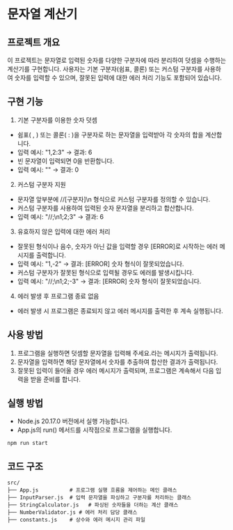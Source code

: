 # 문자열 계산기

## 프로젝트 개요

이 프로젝트는 문자열로 입력된 숫자를 다양한 구분자에 따라 분리하여 덧셈을 수행하는 계산기를 구현합니다. 사용자는 기본 구분자(쉼표, 콜론) 또는 커스텀 구분자를 사용하여 숫자를 입력할 수 있으며, 잘못된 입력에 대한 에러 처리 기능도 포함되어 있습니다.

## 구현 기능

1. 기본 구분자를 이용한 숫자 덧셈

- 쉼표( , ) 또는 콜론( : )을 구분자로 하는 문자열을 입력받아 각 숫자의 합을 계산합니다.
- 입력 예시: "1,2:3" → 결과: 6
- 빈 문자열이 입력되면 0을 반환합니다.
- 입력 예시: "" → 결과: 0

2. 커스텀 구분자 지원
- 문자열 앞부분에 //[구분자]\n 형식으로 커스텀 구분자를 정의할 수 있습니다.
- 커스텀 구분자를 사용하여 입력된 숫자 문자열을 분리하고 합산합니다.
- 입력 예시: "//;\n1;2;3" → 결과: 6

3. 유효하지 않은 입력에 대한 에러 처리

- 잘못된 형식이나 음수, 숫자가 아닌 값을 입력할 경우 [ERROR]로 시작하는 에러 메시지를 출력합니다.
- 입력 예시: "1,-2" → 결과: [ERROR] 숫자 형식이 잘못되었습니다.
- 커스텀 구분자가 잘못된 형식으로 입력될 경우도 에러를 발생시킵니다.
- 입력 예시: "//;\n1;2;-3" → 결과: [ERROR] 숫자 형식이 잘못되었습니다.

4. 에러 발생 후 프로그램 종료 없음

- 에러 발생 시 프로그램은 종료되지 않고 에러 메시지를 출력한 후 계속 실행됩니다.

## 사용 방법

1.	프로그램을 실행하면 덧셈할 문자열을 입력해 주세요.라는 메시지가 출력됩니다.
2.	문자열을 입력하면 해당 문자열에서 숫자를 추출하여 합산한 결과가 출력됩니다.
3.	잘못된 입력이 들어올 경우 에러 메시지가 출력되며, 프로그램은 계속해서 다음 입력을 받을 준비를 합니다.


## 실행 방법

- Node.js 20.17.0 버전에서 실행 가능합니다.
- App.js의 run() 메서드를 시작점으로 프로그램을 실행합니다.

```
npm run start
```

## 코드 구조

```
src/
├── App.js          # 프로그램 실행 흐름을 제어하는 메인 클래스
├── InputParser.js  # 입력 문자열을 파싱하고 구분자를 처리하는 클래스
├── StringCalculator.js   # 파싱된 숫자들을 더하는 계산 클래스
├── NumberValidator.js # 에러 처리 담당 클래스
├── constants.js    # 상수와 에러 메시지 관리 파일
```